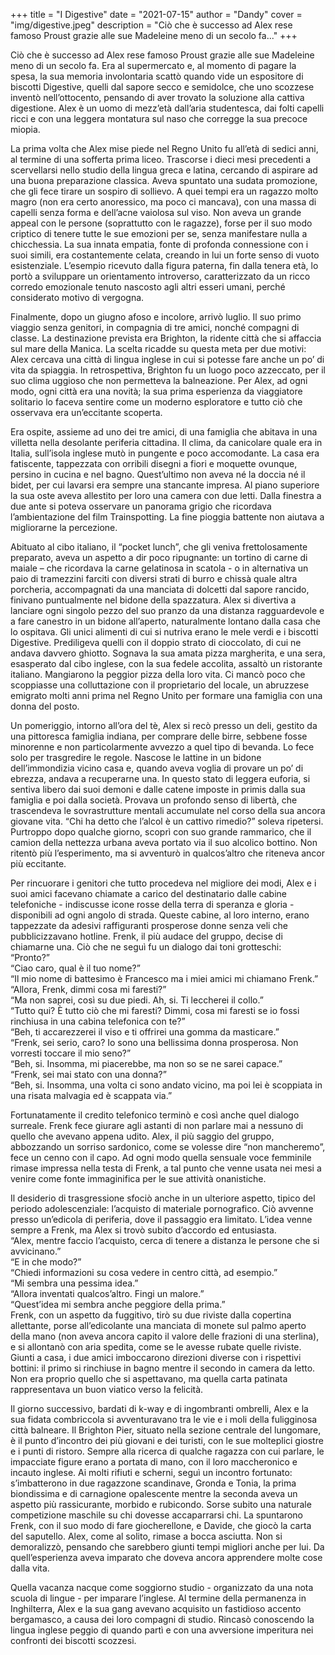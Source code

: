 +++
title = "I Digestive"
date = "2021-07-15"
author = "Dandy"
cover = "img/digestive.jpeg"
description = "Ciò che è successo ad Alex rese famoso Proust grazie alle sue Madeleine meno di un secolo fa..."
+++

Ciò che è successo ad Alex rese famoso Proust grazie alle sue Madeleine meno di un secolo fa. Era al supermercato e, al momento di pagare la spesa, la sua memoria involontaria scattò quando vide un espositore di biscotti Digestive, quelli dal sapore secco e semidolce, che uno scozzese inventò nell’ottocento, pensando di aver trovato la soluzione alla cattiva digestione. Alex è un uomo di mezz’età dall’aria studentesca, dai folti capelli ricci e con una leggera montatura sul naso che corregge la sua precoce miopia.

La prima volta che Alex mise piede nel Regno Unito fu all’età di sedici anni, al termine di una sofferta prima liceo. Trascorse i dieci mesi precedenti a scervellarsi nello studio della lingua greca e latina, cercando di aspirare ad una buona preparazione classica. Aveva spuntato una sudata promozione, che gli fece tirare un sospiro di sollievo. A quei tempi era un ragazzo molto magro (non era certo anoressico, ma poco ci mancava), con una massa di capelli senza forma e dell’acne vaiolosa sul viso. Non aveva un grande appeal con le persone (soprattutto con le ragazze), forse per il suo modo criptico di tenere tutte le sue emozioni per se, senza manifestare nulla a chicchessia. La sua innata empatia, fonte di profonda connessione con i suoi simili, era costantemente celata, creando in lui un forte senso di vuoto esistenziale. L’esempio ricevuto dalla figura paterna, fin dalla tenera età, lo portò a sviluppare un orientamento introverso, caratterizzato da un ricco corredo emozionale tenuto nascosto agli altri esseri umani, perché considerato motivo di vergogna.

Finalmente, dopo un giugno afoso e incolore, arrivò luglio. Il suo primo viaggio senza genitori, in compagnia di tre amici, nonché compagni di classe. La destinazione prevista era Brighton, la ridente città che si affaccia sul mare della Manica. La scelta ricadde su questa meta per due motivi: Alex cercava una città di lingua inglese in cui si potesse fare anche un po’ di vita da spiaggia. In retrospettiva, Brighton fu un luogo poco azzeccato, per il suo clima uggioso che non permetteva la balneazione. Per Alex, ad ogni modo, ogni città era una novità; la sua prima esperienza da viaggiatore solitario lo faceva sentire come un moderno esploratore e tutto ciò che osservava era un’eccitante scoperta.

Era ospite, assieme ad uno dei tre amici, di una famiglia che abitava in una villetta nella desolante periferia cittadina. Il clima, da canicolare quale era in Italia, sull’isola inglese mutò in pungente e poco accomodante. La casa era fatiscente, tappezzata con orribili disegni a fiori e moquette ovunque, persino in cucina e nel bagno. Quest’ultimo non aveva né la doccia né il bidet, per cui lavarsi era sempre una stancante impresa. Al piano superiore la sua oste aveva allestito per loro una camera con due letti. Dalla finestra a due ante si poteva osservare un panorama grigio che ricordava l’ambientazione del film Trainspotting. La fine pioggia battente non aiutava a migliorarne la percezione.

Abituato al cibo italiano, il “pocket lunch”, che gli veniva frettolosamente preparato, aveva un aspetto a dir poco ripugnante: un tortino di carne di maiale – che ricordava la carne gelatinosa in scatola - o in alternativa un paio di tramezzini farciti con diversi strati di burro e chissà quale altra porcheria, accompagnati da una manciata di dolcetti dal sapore rancido, finivano puntualmente nel bidone della spazzatura. Alex si divertiva a lanciare ogni singolo pezzo del suo pranzo da una distanza ragguardevole e a fare canestro in un bidone all’aperto, naturalmente lontano dalla casa che lo ospitava. Gli unici alimenti di cui si nutriva erano le mele verdi e i biscotti Digestive. Prediligeva quelli con il doppio strato di cioccolato, di cui ne andava davvero ghiotto. Sognava la sua amata pizza margherita, e una sera, esasperato dal cibo inglese, con la sua fedele accolita, assaltò un ristorante italiano. Mangiarono la peggior pizza della loro vita. Ci mancò poco che scoppiasse una colluttazione con il proprietario del locale, un abruzzese emigrato molti anni prima nel Regno Unito per formare una famiglia con una donna del posto.

Un pomeriggio, intorno all’ora del tè, Alex si recò presso un deli, gestito da una pittoresca famiglia indiana, per comprare delle birre, sebbene fosse minorenne e non particolarmente avvezzo a quel tipo di bevanda. Lo fece solo per trasgredire le regole. Nascose le lattine in un bidone dell’immondizia vicino casa e, quando aveva voglia di provare un po’ di ebrezza, andava a recuperarne una. In questo stato di leggera euforia, si sentiva libero dai suoi demoni e dalle catene imposte in primis dalla sua famiglia e poi dalla società. Provava un profondo senso di libertà, che trascendeva le sovrastrutture mentali accumulate nel corso della sua ancora giovane vita. “Chi ha detto che l’alcol è un cattivo rimedio?” soleva ripetersi. Purtroppo dopo qualche giorno, scoprì con suo grande rammarico, che il camion della nettezza urbana aveva portato via il suo alcolico bottino. Non ritentò più l’esperimento, ma si avventurò in qualcos’altro che riteneva ancor più eccitante.

Per rincuorare i genitori che tutto procedeva nel migliore dei modi, Alex e i suoi amici facevano chiamate a carico del destinatario dalle cabine telefoniche - indiscusse icone rosse della terra di speranza e gloria - disponibili ad ogni angolo di strada. Queste cabine, al loro interno, erano tappezzate da adesivi raffiguranti prosperose donne senza veli che pubblicizzavano hotline. Frenk, il più audace del gruppo, decise di chiamarne una. Ciò che ne seguì fu un dialogo dai toni grotteschi:  
“Pronto?”  
“Ciao caro, qual è il tuo nome?”   
“Il mio nome di battesimo è Francesco ma i miei amici mi chiamano Frenk.”  
“Allora, Frenk, dimmi cosa mi faresti?”  
“Ma non saprei, così su due piedi. Ah, si. Ti leccherei il collo.”  
“Tutto qui? È tutto ciò che mi faresti? Dimmi, cosa mi faresti se io fossi rinchiusa in una cabina telefonica con te?”  
“Beh, ti accarezzerei il viso e ti offrirei una gomma da masticare.”  
“Frenk, sei serio, caro? Io sono una bellissima donna prosperosa. Non vorresti toccare il mio seno?”  
“Beh, si. Insomma, mi piacerebbe, ma non so se ne sarei capace.”  
“Frenk, sei mai stato con una donna?”  
“Beh, si. Insomma, una volta ci sono andato vicino, ma poi lei è scoppiata in una risata malvagia ed è scappata via.”  

Fortunatamente il credito telefonico terminò e così anche quel dialogo surreale. Frenk fece giurare agli astanti di non parlare mai a nessuno di quello che avevano appena udito. Alex, il più saggio del gruppo, abbozzando un sorriso sardonico, come se volesse dire “non mancheremo”, fece un cenno con il capo. Ad ogni modo quella sensuale voce femminile rimase impressa nella testa di Frenk, a tal punto che venne usata nei mesi a venire come fonte immaginifica per le sue attività onanistiche.

Il desiderio di trasgressione sfociò anche in un ulteriore aspetto, tipico del periodo adolescenziale: l’acquisto di materiale pornografico. Ciò avvenne presso un’edicola di periferia, dove il passaggio era limitato. L’idea venne sempre a Frenk, ma Alex si trovò subito d’accordo ed entusiasta.  
“Alex, mentre faccio l’acquisto, cerca di tenere a distanza le persone che si avvicinano.”  
“E in che modo?”  
“Chiedi informazioni su cosa vedere in centro città, ad esempio.”  
“Mi sembra una pessima idea.”  
“Allora inventati qualcos’altro. Fingi un malore.”  
“Quest’idea mi sembra anche peggiore della prima.”  
Frenk, con un aspetto da fuggitivo, tirò su due riviste dalla copertina allettante, porse all’edicolante una manciata di monete sul palmo aperto della mano (non aveva ancora capito il valore delle frazioni di una sterlina), e si allontanò con aria spedita, come se le avesse rubate quelle riviste. Giunti a casa, i due amici imboccarono direzioni diverse con i rispettivi bottini: il primo si rinchiuse in bagno mentre il secondo in camera da letto. Non era proprio quello che si aspettavano, ma quella carta patinata rappresentava un buon viatico verso la felicità.

Il giorno successivo, bardati di k-way e di ingombranti ombrelli, Alex e la sua fidata combriccola si avventuravano tra le vie e i moli della fuligginosa città balneare. Il Brighton Pier, situato nella sezione centrale del lungomare, è il punto d’incontro dei più giovani e dei turisti, con le sue molteplici giostre e i punti di ristoro. Sempre alla ricerca di qualche ragazza con cui parlare, le impacciate figure erano a portata di mano, con il loro maccheronico e incauto inglese.
Ai molti rifiuti e scherni, seguì un incontro fortunato: s’imbatterono in due ragazzone scandinave, Gronda e Tonia, la prima biondissima e di carnagione opalescente mentre la seconda aveva un aspetto più rassicurante, morbido e rubicondo. Sorse subito una naturale competizione maschile su chi dovesse accaparrarsi chi. La spuntarono Frenk, con il suo modo di fare giocherellone, e Davide, che giocò la carta del saputello. Alex, come al solito, rimase a bocca asciutta. Non si demoralizzò, pensando che sarebbero giunti tempi migliori anche per lui. Da quell’esperienza aveva imparato che doveva ancora apprendere molte cose dalla vita.

Quella vacanza nacque come soggiorno studio - organizzato da una nota scuola di lingue - per imparare l’inglese. Al termine della permanenza in Inghilterra, Alex e la sua gang avevano acquisito un fastidioso accento bergamasco, a causa dei loro compagni di studio. Rincasò conoscendo la lingua inglese peggio di quando partì e con una avversione imperitura nei confronti dei biscotti scozzesi.
